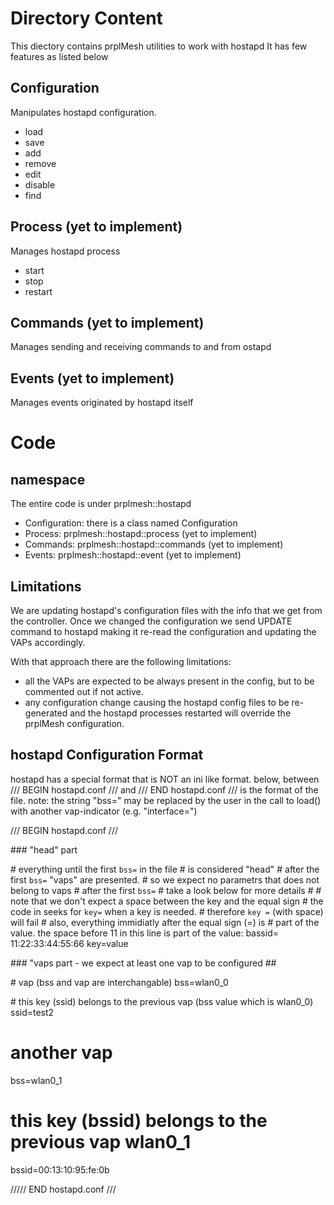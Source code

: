 
# Directory Content
This diectory contains prplMesh utilities to work with hostapd
It has few features as listed below

## Configuration
Manipulates hostapd configuration.
* load
* save
* add
* remove
* edit
* disable
* find

## Process (yet to implement)
Manages hostapd process
* start
* stop
* restart

## Commands (yet to implement) 
Manages sending and receiving commands to and from ostapd

## Events (yet to implement)
Manages events originated by hostapd itself

# Code

## namespace
The entire code is under prplmesh::hostapd
* Configuration: there is a class named Configuration
* Process:       prplmesh::hostapd::process   (yet to implement)
* Commands:      prplmesh::hostapd::commands  (yet to implement)
* Events:        prplmesh::hostapd::event     (yet to implement)

## Limitations
We are updating hostapd's configuration files with the info that we get from 
the controller. Once we changed the configuration we send UPDATE command to hostapd 
making it re-read the configuration and updating the VAPs accordingly.

With that approach there are the following limitations:
 - all the VAPs are expected to be always present in the config, but to be
   commented out if not active.
 - any configuration change causing the hostapd config files to be re-generated
   and the hostapd processes restarted will override the prplMesh configuration.

## hostapd Configuration Format

hostapd has a special format that is NOT an ini like format.
below, between /// BEGIN hostapd.conf /// and /// END hostapd.conf /// is the 
format of the file.
note: the string "bss=" may be replaced by the
user in the call to load() with another vap-indicator (e.g. "interface=")

/// BEGIN hostapd.conf ///  

\### "head" part

\# everything until the first `bss=` in the file
\# is considered "head"
\# after the first `bss=` "vaps" are presented.
\# so we expect no parametrs that does not belong to vaps
\# after the first `bss=`
\# take a look below for more details
\# 
\# note that we don't expect a space between the key and the equal sign
\# the code in seeks for `key=` when a key is needed.
\# therefore `key =` (with space) will fail
\# also, everything immidiatly after the equal sign (=) is 
\# part of the value. the space before 11 in this line is part of the value:
bassid= 11:22:33:44:55:66
key=value 

\### "vaps part - we expect at least one vap to be configured ##

\# vap (bss and vap are interchangable) 
bss=wlan0_0

\# this key (ssid) belongs to the previous vap (bss value which is wlan0_0)
ssid=test2

# another vap 
bss=wlan0_1

# this key (bssid) belongs to the previous vap wlan0_1
bssid=00:13:10:95:fe:0b

///// END hostapd.conf ///

